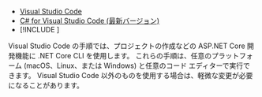 * [Visual Studio Code](https://code.visualstudio.com/download)
* [C# for Visual Studio Code (最新バージョン)](https://marketplace.visualstudio.com/items?itemName=ms-vscode.csharp)
* [!INCLUDE [](~/includes/3.0-SDK.md)]

Visual Studio Code の手順では、プロジェクトの作成などの ASP.NET Core 開発機能に .NET Core CLI を使用します。 これらの手順は、任意のプラットフォーム (macOS、Linux、または Windows) と任意のコード エディターで実行できます。 Visual Studio Code 以外のものを使用する場合は、軽微な変更が必要になることがあります。
